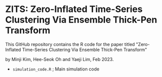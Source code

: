 # ZITS: Zero-Inflated Time-Series Clustering Via Ensemble Thick-Pen Transform

This GitHub repository contains the R code for the paper titled "Zero-Inflated Time-Series Clustering Via Ensemble Thick-Pen Transform" 

by Minji Kim, Hee-Seok Oh and Yaeji Lim, Feb 2023.

* ``simulation_code.R`` ; Main simulation code
